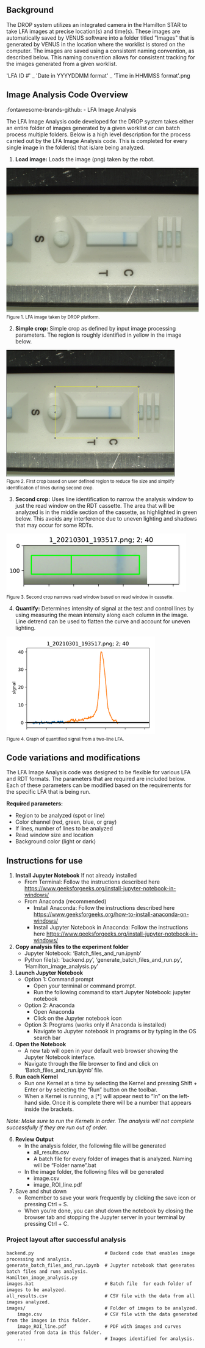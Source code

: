 ## Background 

The DROP system utilizes an integrated camera in the Hamilton STAR to take LFA images at precise location(s) and time(s). These images are automatically saved by VENUS software into a folder titled "Images" that is generated by VENUS in the location where the worklist is stored on the computer. The images are saved using a consistent naming convention, as described below. This naming convention allows for consistent tracking for the images generated from a given worklist. 

'LFA ID #' _ 'Date in YYYYDDMM format' _ 'Time in HHMMSS format'.png  

## Image Analysis Code Overview

:fontawesome-brands-github: - LFA Image Analysis 

The LFA Image Analysis code developed for the DROP system takes either an entire folder of images generated by a given worklist or can batch process multiple folders. Below is a high level description for the process carried out by the LFA Image Analysis code. This is completed for every single image in the folder(s) that is/are being analyzed. 

1.	**Load image:** Loads the image (png) taken by the robot.

![LFA Load Image](./images/LFA%20Load%20Image.png) <br>
<small>Figure 1. LFA image taken by DROP platform. </small>

2.	**Simple crop:** Simple crop as defined by input image processing parameters. The region is roughly identified in yellow in the image below. 

![LFA Simple Crop](./images/LFA%20Simple%20Crop.png) <br>
<small>Figure 2. First crop based on user defined region to reduce file size and simplify identification of lines during second crop. </small>

3.	**Second crop:** Uses line identification to narrow the analysis window to just the read window on the RDT cassette. The area that will be analyzed is in the middle section of the cassette, as highlighted in green below. This avoids any interference due to uneven lighting and shadows that may occur for some RDTs. 

![LFA Second Crop](./images/LFA%20Second%20Crop.png) <br>
<small>Figure 3. Second crop narrows read window based on read window in cassette. </small>

4.	**Quantify:** Determines intensity of signal at the test and control lines by using measuring the mean intensity along each column in the image. Line detrend can be used to flatten the curve and account for uneven lighting. 

![LFA Line Quantify](./images/LFA%20Line%20Quantify.png) <br>
<small>Figure 4. Graph of quantified signal from a two-line LFA. </small>


## Code variations and modifications 

The LFA Image Analysis code was designed to be flexible for various LFA and RDT formats. The parameters that are required are included below. Each of these parameters can be modified based on the requirements for the specific LFA that is being run. 

**Required parameters:**

+	Region to be analyzed (spot or line)
+	Color channel (red, green, blue, or gray)
+	If lines, number of lines to be analyzed
+	Read window size and location 
+	Background color (light or dark)

## Instructions for use

1. **Install Jupyter Notebook** If not already installed 
    + From Terminal: Follow the instructions described here https://www.geeksforgeeks.org/install-jupyter-notebook-in-windows/
    + From Anaconda (recommended)
        + Install Anaconda: Follow the instructions described here https://www.geeksforgeeks.org/how-to-install-anaconda-on-windows/
        + Install Jupyter Notebook in Anaconda: Follow the instructions here https://www.geeksforgeeks.org/install-jupyter-notebook-in-windows/
2. **Copy analysis files to the experiment folder** 
    + Jupyter Notebook: ‘Batch_files_and_run.ipynb’
    + Python file(s): ‘backend.py’, ‘generate_batch_files_and_run.py’, ‘Hamilton_image_analysis.py’
3. **Launch Jupyter Notebook**
    + Option 1: Command prompt 
        + Open your terminal or command prompt.
        + Run the following command to start Jupyter Notebook: jupyter notebook
    + Option 2: Anaconda 
        + Open Anaconda
        + Click on the Jupyter notebook icon
    + Option 3: Programs (works only if Anaconda is installed)
        + Navigate to Jupyter notebook in programs or by typing in the OS search bar
4. **Open the Notebook**
    + A new tab will open in your default web browser showing the Jupyter Notebook interface.
    + Navigate through the file browser to find and click on ‘Batch_files_and_run.ipynb’ file.
5. **Run each Kernel**
    + Run one Kernel at a time by selecting the Kernel and pressing Shift + Enter or by selecting the “Run” button on the toolbar. 
    + When a Kernel is running, a [*] will appear next to “In” on the left-hand side. Once it is complete there will be a number that appears inside the brackets. 

*Note: Make sure to run the Kernels in order. The analysis will not complete successfully if they are run out of order.* 

6. **Review Output**
    + In the analysis folder, the following file will be generated
        + all_results.csv
        + A batch file for every folder of images that is analyzed. Naming will be “Folder name”.bat
    + In the image folder, the following files will be generated
        + image.csv
        + image_ROI_line.pdf
7. Save and shut down 
    + Remember to save your work frequently by clicking the save icon or pressing Ctrl + S.
    + When you’re done, you can shut down the notebook by closing the browser tab and stopping the Jupyter server in your terminal by pressing Ctrl + C.

### Project layout after successful analysis

    backend.py                          # Backend code that enables image processing and analysis. 
    generate_batch_files_and_run.ipynb  # Jupyter notebook that generates batch files and runs analysis. 
    Hamilton_image_analysis.py          
    images.bat                          # Batch file  for each folder of images to be analyzed.
    all_results.csv                     # CSV file with the data from all images analyzed.
    images/                             # Folder of images to be analyzed. 
        image.csv                       # CSV file with the data generated from the images in this folder.
        image_ROI_line.pdf              # PDF with images and curves generated from data in this folder. 
        ...                             # Images identified for analysis.

